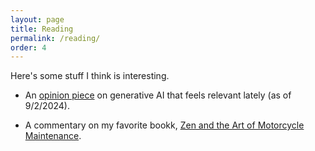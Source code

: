 ```yaml
---
layout: page
title: Reading
permalink: /reading/
order: 4
---
```


Here's some stuff I think is interesting. 

* An <a href= "https://ludic.mataroa.blog/blog/i-will-fucking-piledrive-you-if-you-mention-ai-again/">opinion piece</a> on generative AI that feels relevant lately (as of 9/2/2024). 

* A commentary on my favorite bookk, <a href= "https://www.smithsonianmag.com/smithsonian-institution/robert-pirsig-zen-art-motorcycle-maintenance-resonates-today-180975768"> Zen and the Art of Motorcycle Maintenance<a/>. 
